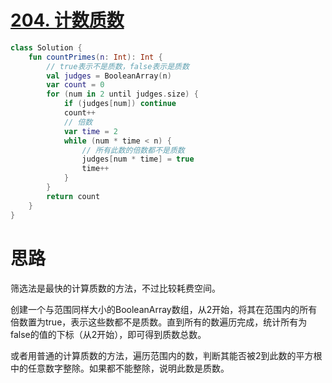 # [204. 计数质数](https://leetcode-cn.com/problems/count-primes/)

```kotlin
class Solution {
    fun countPrimes(n: Int): Int {
        // true表示不是质数，false表示是质数
        val judges = BooleanArray(n)
        var count = 0
        for (num in 2 until judges.size) {
            if (judges[num]) continue
            count++
            // 倍数
            var time = 2
            while (num * time < n) {
                // 所有此数的倍数都不是质数
                judges[num * time] = true
                time++
            }
        }
        return count
    }
}
```

# 思路

筛选法是最快的计算质数的方法，不过比较耗费空间。

创建一个与范围同样大小的BooleanArray数组，从2开始，将其在范围内的所有倍数置为true，表示这些数都不是质数。直到所有的数遍历完成，统计所有为false的值的下标（从2开始），即可得到质数总数。

或者用普通的计算质数的方法，遍历范围内的数，判断其能否被2到此数的平方根中的任意数字整除。如果都不能整除，说明此数是质数。